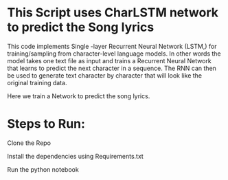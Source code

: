 
# This Script uses CharLSTM network to predict the Song lyrics #
This code implements Single -layer Recurrent Neural Network (LSTM,) for training/sampling from character-level language models. In other words the model takes one text file as input and trains a Recurrent Neural Network that learns to predict the next character in a sequence. The RNN can then be used to generate text character by character that will look like the original training data. 

Here we train a Network to predict the song lyrics.

# Steps to Run:

  Clone the Repo

  Install the dependencies using Requirements.txt

  Run the python notebook
